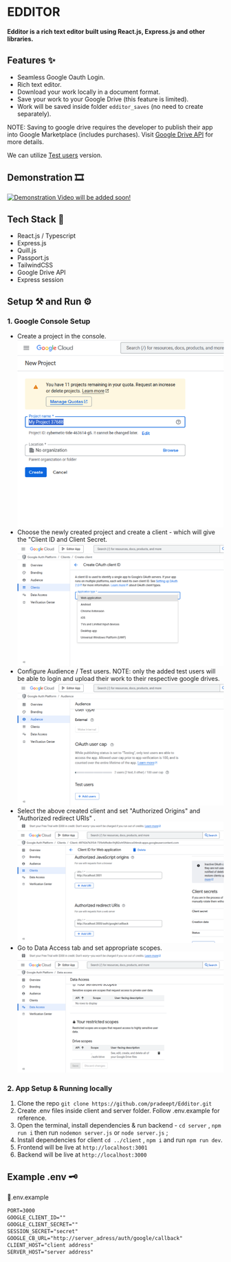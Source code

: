 # EDDITOR
#### Edditor is a rich text editor built using React.js, Express.js and other libraries.

## Features ✨

- Seamless Google Oauth Login.
- Rich text editor.
- Download your work locally in a document format.
- Save your work to your Google Drive (this feature is limited).
- Work will be saved inside folder ``edditor_saves`` (no need to create separately).

NOTE: Saving to google drive requires the developer to publish their app into Google Marketplace (includes purchases). Visit [Google Drive API]() for more details. 

We can utilize [Test users]() version.

## Demonstration 🎞️
[![Demonstration Video will be added soon!]()]()

## Tech Stack 🤖

- React.js / Typescript
- Express.js
- Quill.js
- Passport.js
- TailwindCSS
- Google Drive API
- Express session

## Setup ⚒️ and Run ⚙️

### 1. Google Console Setup
- Create a project in the console.
![alt text](image-2.png)
- Choose the newly created project and create a client - which will give the "Client ID and Client Secret.
![alt text](image-3.png)
- Configure Audience / Test users.
NOTE: only the added test users will be able to login and upload their work to their respective google drives. 
![alt text](image-4.png)
- Select the above created client and set "Authorized Origins" and "Authorized redirect URIs" .
![alt text](image.png)
- Go to Data Access tab and set appropriate scopes.
![alt text](image-1.png)

### 2. App Setup & Running locally

1. Clone the repo ``git clone https://github.com/pradeept/Edditor.git``
2. Create .env files inside client and server folder. Follow .env.example for reference.
3. Open the terminal, install dependencies & run backend - ``cd server`` , ``npm run i`` then run ``nodemon server.js`` or ``node server.js`` ;
4. Install dependencies for client ``cd ../client`` , ``npm i`` and run ``npm run dev``.
5. Frontend will be live at ``http://localhost:3001``
6. Backend will be live at ``http://localhost:3000``

## Example .env 🗝️
📄.env.example
```
PORT=3000
GOOGLE_CLIENT_ID=""
GOOGLE_CLIENT_SECRET=""
SESSION_SECRET="secret"
GOOGLE_CB_URL="http://server_adress/auth/google/callback"
CLIENT_HOST="client address"
SERVER_HOST="server address"
```



